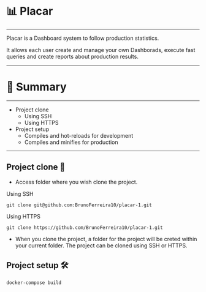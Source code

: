 # 📊 Placar
---
Placar is a Dashboard system to follow production statistics.

It allows each user create and manage your own Dashborads, execute fast 
queries and create reports about production results.

---
# 📖 Summary
---

- Project clone
  - Using SSH
  - Using HTTPS
- Project setup
  - Compiles and hot-reloads for development
  - Compiles and minifies for production
---

## Project clone 🔗
- Access folder where you wish clone the project.

Using SSH
```
git clone git@github.com:BrunoFerreira10/placar-1.git
```

Using HTTPS
```
git clone https://github.com/BrunoFerreira10/placar-1.git
```

- When you clone the project, a folder for the project will be creted within your current folder.
The project can be cloned using SSH or HTTPS.

## Project setup 🛠️
```
docker-compose build
```
